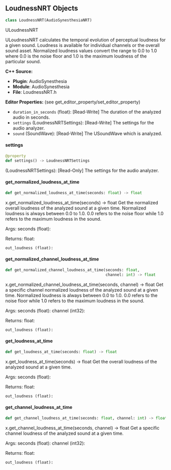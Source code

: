 ## LoudnessNRT Objects

```python
class LoudnessNRT(AudioSynesthesiaNRT)
```

ULoudnessNRT

ULoudnessNRT calculates the temporal evolution of perceptual loudness for a given
sound. Loudness is available for individual channels or the overall sound asset. Normalized
loudness values convert the range to 0.0 to 1.0 where 0.0 is the noise floor and 1.0 is the
maximum loudness of the particular sound.

**C++ Source:**

- **Plugin**: AudioSynesthesia
- **Module**: AudioSynesthesia
- **File**: LoudnessNRT.h

**Editor Properties:** (see get_editor_property/set_editor_property)

- ``duration_in_seconds`` (float):  [Read-Write] The duration of the analyzed audio in seconds.
- ``settings`` (LoudnessNRTSettings):  [Read-Write] The settings for the audio analyzer.
- ``sound`` (SoundWave):  [Read-Write] The USoundWave which is analyzed.

<a id="unreal.LoudnessNRT.settings"></a>

#### settings

```python
@property
def settings() -> LoudnessNRTSettings
```

(LoudnessNRTSettings):  [Read-Only] The settings for the audio analyzer.

<a id="unreal.LoudnessNRT.get_normalized_loudness_at_time"></a>

#### get_normalized_loudness_at_time

```python
def get_normalized_loudness_at_time(seconds: float) -> float
```

x.get_normalized_loudness_at_time(seconds) -> float
Get the normalized overall loudness of the analyzed sound at a given time. Normalized loudness
is always between 0.0 to 1.0. 0.0 refers to the noise floor while 1.0 refers to the maximum
loudness in the sound.

Args:
    seconds (float): 

Returns:
    float: 

    out_loudness (float):

<a id="unreal.LoudnessNRT.get_normalized_channel_loudness_at_time"></a>

#### get_normalized_channel_loudness_at_time

```python
def get_normalized_channel_loudness_at_time(seconds: float,
                                            channel: int) -> float
```

x.get_normalized_channel_loudness_at_time(seconds, channel) -> float
Get a specific channel normalized loudness of the analyzed sound at a given time. Normalized
loudness is always between 0.0 to 1.0. 0.0 refers to the noise floor while 1.0 refers to the
maximum loudness in the sound.

Args:
    seconds (float): 
    channel (int32): 

Returns:
    float: 

    out_loudness (float):

<a id="unreal.LoudnessNRT.get_loudness_at_time"></a>

#### get_loudness_at_time

```python
def get_loudness_at_time(seconds: float) -> float
```

x.get_loudness_at_time(seconds) -> float
Get the overall loudness of the analyzed sound at a given time.

Args:
    seconds (float): 

Returns:
    float: 

    out_loudness (float):

<a id="unreal.LoudnessNRT.get_channel_loudness_at_time"></a>

#### get_channel_loudness_at_time

```python
def get_channel_loudness_at_time(seconds: float, channel: int) -> float
```

x.get_channel_loudness_at_time(seconds, channel) -> float
Get a specific channel loudness of the analyzed sound at a given time.

Args:
    seconds (float): 
    channel (int32): 

Returns:
    float: 

    out_loudness (float):

<a id="unreal.MeterSettings"></a>